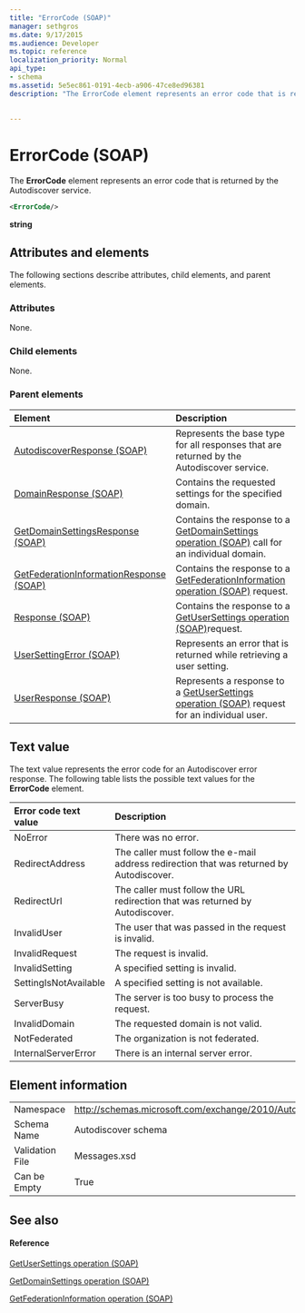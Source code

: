 ```yaml
---
title: "ErrorCode (SOAP)"
manager: sethgros
ms.date: 9/17/2015
ms.audience: Developer
ms.topic: reference
localization_priority: Normal
api_type:
- schema
ms.assetid: 5e5ec861-0191-4ecb-a906-47ce8ed96381
description: "The ErrorCode element represents an error code that is returned by the Autodiscover service."
 
 
---
```


# ErrorCode (SOAP)

The **ErrorCode** element represents an error code that is returned by the Autodiscover service. 
  
```XML
<ErrorCode/>
```

 **string**
## Attributes and elements

The following sections describe attributes, child elements, and parent elements.
  
### Attributes

None.
  
### Child elements

None.
  
### Parent elements

|**Element**|**Description**|
|:-----|:-----|
|[AutodiscoverResponse (SOAP)](autodiscoverresponse-soap.md) <br/> |Represents the base type for all responses that are returned by the Autodiscover service.  <br/> |
|[DomainResponse (SOAP)](domainresponse-soap.md) <br/> |Contains the requested settings for the specified domain.  <br/> |
|[GetDomainSettingsResponse (SOAP)](getdomainsettingsresponse-soap.md) <br/> |Contains the response to a [GetDomainSettings operation (SOAP)](getdomainsettings-operation-soap.md) call for an individual domain.  <br/> |
|[GetFederationInformationResponse (SOAP)](getfederationinformationresponse-soap.md) <br/> |Contains the response to a [GetFederationInformation operation (SOAP)](getfederationinformation-operation-soap.md) request.  <br/> |
|[Response (SOAP)](response-soap.md) <br/> |Contains the response to a [GetUserSettings operation (SOAP)](getusersettings-operation-soap.md)request.  <br/> |
|[UserSettingError (SOAP)](usersettingerror-soap.md) <br/> |Represents an error that is returned while retrieving a user setting.  <br/> |
|[UserResponse (SOAP)](userresponse-soap.md) <br/> |Represents a response to a [GetUserSettings operation (SOAP)](getusersettings-operation-soap.md) request for an individual user.  <br/> |
   
## Text value

The text value represents the error code for an Autodiscover error response. The following table lists the possible text values for the **ErrorCode** element. 
  
|**Error code text value**|**Description**|
|:-----|:-----|
|NoError  <br/> |There was no error.  <br/> |
|RedirectAddress  <br/> |The caller must follow the e-mail address redirection that was returned by Autodiscover.  <br/> |
|RedirectUrl  <br/> |The caller must follow the URL redirection that was returned by Autodiscover.  <br/> |
|InvalidUser  <br/> |The user that was passed in the request is invalid.  <br/> |
|InvalidRequest  <br/> |The request is invalid.  <br/> |
|InvalidSetting  <br/> |A specified setting is invalid.  <br/> |
|SettingIsNotAvailable  <br/> |A specified setting is not available.  <br/> |
|ServerBusy  <br/> |The server is too busy to process the request.  <br/> |
|InvalidDomain  <br/> |The requested domain is not valid.  <br/> |
|NotFederated  <br/> |The organization is not federated.  <br/> |
|InternalServerError  <br/> |There is an internal server error.  <br/> |
   
## Element information

|||
|:-----|:-----|
|Namespace  <br/> |http://schemas.microsoft.com/exchange/2010/Autodiscover  <br/> |
|Schema Name  <br/> |Autodiscover schema  <br/> |
|Validation File  <br/> |Messages.xsd  <br/> |
|Can be Empty  <br/> |True  <br/> |
   
## See also

#### Reference

[GetUserSettings operation (SOAP)](getusersettings-operation-soap.md)
  
[GetDomainSettings operation (SOAP)](getdomainsettings-operation-soap.md)
  
[GetFederationInformation operation (SOAP)](getfederationinformation-operation-soap.md)

